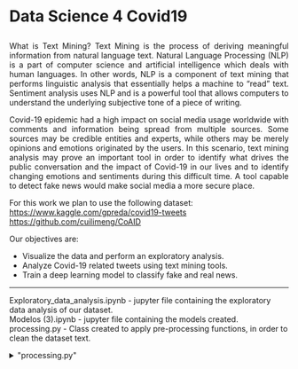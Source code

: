 # **<p align="justify">Data Science 4 Covid19</p>**  

<p align="justify">
What is Text Mining? Text Mining is the process of deriving meaningful information from natural language text. Natural Language Processing (NLP) is a part of computer science and artificial intelligence which deals with human languages. In other words, NLP is a component of text mining that performs linguistic analysis that essentially helps a machine to “read” text. Sentiment analysis uses NLP and is a powerful tool that allows computers to understand the underlying subjective tone of a piece of writing.
</p>

<p align="justify">
Covid-19 epidemic had a high impact on social media usage worldwide with comments and information being spread from multiple sources. Some sources may be credible entities and experts, while others may be merely opinions and emotions originated by the users. In this scenario, text mining analysis may prove an important tool in order to identify what drives the public conversation and the impact of Covid-19 in our lives and to identify changing emotions and sentiments during this difficult time. A tool capable to detect fake news would make social media a more secure place.<br/>

For this work we plan to use the following dataset:<br/>
https://www.kaggle.com/gpreda/covid19-tweets<br/>
https://github.com/cuilimeng/CoAID  
</p>

Our objectives are:  
* Visualize the data and perform an exploratory analysis.  
* Analyze Covid-19 related tweets using text mining tools.  
* Train a deep learning model to classify fake and real news.  

---

Exploratory_data_analysis.ipynb - jupyter file containing the exploratory data analysis of our dataset.<br/>
Modelos (3).ipynb - jupyter file containing the models created.<br/>
processing.py - Class created to apply pre-processing functions, in order to clean the dataset text.<br/>

<details>
<summary>"processing.py"</summary>
It transforms text into amore digestible form so that deep learning algorithms can perform better. There are the main componentsabout doing text pre-processing:<br/>

* Remove extra whitespaces
* Convert accented characters
* Remove special characters and numbers•  Lowercase the text
* Remove common words that have no impact in the process of classification (’stopwords’)
* Apply stemming, reducing inflected/derived words to their word stem, base or root form.
* Tokenization - splitting strings of text into smaller pieces, or “tokens”. Paragraphs can be tokenizedinto sentences and sentences can be tokenized into words
* Encoding - Assign a numerical character to each token, a applying a process a post padding, to fillwith zeros, the vectors under the length of 30 tokens.
* Assign the respective dimensions of the pre-trained Embedding, to each word (represented bynumbers after the encoding). In this case we tested with two different Embeddings from Glove. Theglove.twitter.27b, an embbeding oriented to twitter text mining and glove.6B, developed for newscontent. Since we are working directly with the content and titles of the news shared on Twitter andnot with the posts per say shared on the platform, the second one should provide better results.
</details>

























